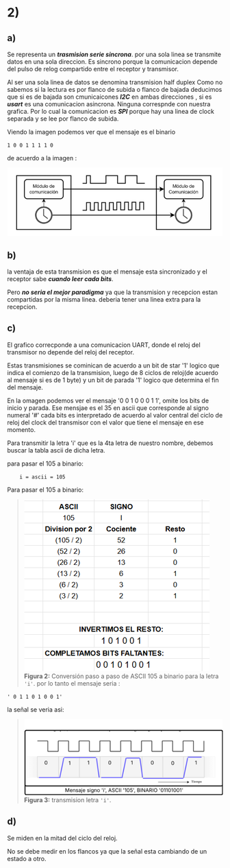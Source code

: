 # 2)
## a) 
   Se representa un ***trasmision serie sincrona***. por una sola linea se transmite datos en una sola direccion.
Es sincrono porque la comunicacion depende del pulso de relog compartido entre el receptor y transmisor.

Al ser una sola linea de datos se denomina transmision half duplex
Como no sabemos si la lectura es por flanco de subida o flanco de bajada deducimos que si es de bajada son cmunicaicones ***I2C*** en ambas direcciones , si es ***usart*** es una comunicacion asincrona.
Ninguna correspnde con nuestra grafica.
Por lo cual la comunicacion es ***SPI*** porque hay una linea de clock separada y se lee por flanco de subida.

Viendo la imagen podemos ver que el mensaje es el binario 
```plaintext
1 0 0 1 1 1 1 0 
```
de acuerdo a la imagen :

![puntod](img/pundod.png)
## b) 
la ventaja de esta transmision es que el mensaje esta sincronizado y el receptor sabe ***cuando leer cada bits***.

Pero ***no seria el mejor paradigma*** ya que la transmision  y recepcion estan compartidas por la misma linea. deberia tener una linea extra para la recepcion. 

## c)
El grafico correcponde a una comunicacion UART, donde el reloj del transmisor no depende del reloj del receptor. 

Estas transmisiones se cominican de acuerdo a un bit de star '1' logico que indica el comienzo de la transmision, luego de 8 ciclos de reloj(de acuerdo al mensaje si es de 1 byte) y un bit de parada '1' logico que determina el fin del mensaje. 

En la omagen podemos ver el mensaje '0 0 1 0 0 0 1 1', omite los bits de inicio y parada. Ese mensjae es el 35 en ascii que corresponde al signo numeral '#'
cada bits es interpretado de acuerdo al valor central del ciclo de reloj del clock del transmisor con el valor que tiene el mensaje en ese momento.

Para transmitir la letra 'i' que es la 4ta letra de nuestro nombre, debemos buscar la tabla ascii de dicha letra.


para pasar el 105 a binario:
```plaintext
    i = ascii = 105 
```
 
Para pasar el 105 a binario:

> ![Cálculo binario de 105](img/calculo105-binario.png)  
> **Figura 2:** Conversión paso a paso de ASCII 105 a binario para la letra `'i'`.
por lo tanto el mensaje seria : 
```plaintext
' 0 1 1 0 1 0 0 1'
```
la señal se veria asi:


> ![transmision5](img/transmiisonLetraI.png)  
> **Figura 3:** transmision letra `'i'`.
## d)
Se miden en la mitad del ciclo del reloj.

No se debe medir en los flancos ya que la señal esta cambiando de un estado a otro.
